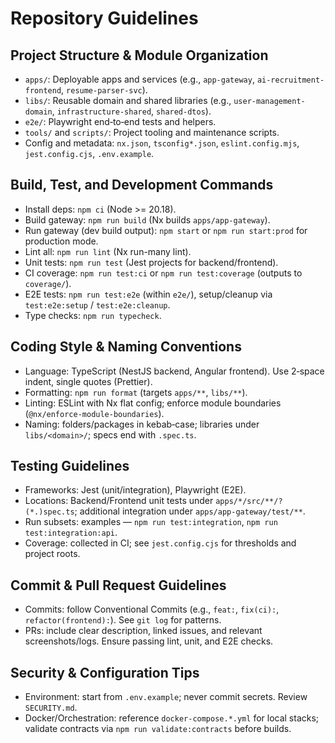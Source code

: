 # Repository Guidelines

## Project Structure & Module Organization
- `apps/`: Deployable apps and services (e.g., `app-gateway`, `ai-recruitment-frontend`, `resume-parser-svc`).
- `libs/`: Reusable domain and shared libraries (e.g., `user-management-domain`, `infrastructure-shared`, `shared-dtos`).
- `e2e/`: Playwright end‑to‑end tests and helpers.
- `tools/` and `scripts/`: Project tooling and maintenance scripts.
- Config and metadata: `nx.json`, `tsconfig*.json`, `eslint.config.mjs`, `jest.config.cjs`, `.env.example`.

## Build, Test, and Development Commands
- Install deps: `npm ci` (Node >= 20.18). 
- Build gateway: `npm run build` (Nx builds `apps/app-gateway`).
- Run gateway (dev build output): `npm start` or `npm run start:prod` for production mode.
- Lint all: `npm run lint` (Nx run-many lint).
- Unit tests: `npm run test` (Jest projects for backend/frontend).
- CI coverage: `npm run test:ci` or `npm run test:coverage` (outputs to `coverage/`).
- E2E tests: `npm run test:e2e` (within `e2e/`), setup/cleanup via `test:e2e:setup` / `test:e2e:cleanup`.
- Type checks: `npm run typecheck`.

## Coding Style & Naming Conventions
- Language: TypeScript (NestJS backend, Angular frontend). Use 2‑space indent, single quotes (Prettier).
- Formatting: `npm run format` (targets `apps/**`, `libs/**`).
- Linting: ESLint with Nx flat config; enforce module boundaries (`@nx/enforce-module-boundaries`).
- Naming: folders/packages in kebab‑case; libraries under `libs/<domain>/`; specs end with `.spec.ts`.

## Testing Guidelines
- Frameworks: Jest (unit/integration), Playwright (E2E).
- Locations: Backend/Frontend unit tests under `apps/*/src/**/?(*.)spec.ts`; additional integration under `apps/app-gateway/test/**`.
- Run subsets: examples — `npm run test:integration`, `npm run test:integration:api`.
- Coverage: collected in CI; see `jest.config.cjs` for thresholds and project roots.

## Commit & Pull Request Guidelines
- Commits: follow Conventional Commits (e.g., `feat:`, `fix(ci):`, `refactor(frontend):`). See `git log` for patterns.
- PRs: include clear description, linked issues, and relevant screenshots/logs. Ensure passing lint, unit, and E2E checks.

## Security & Configuration Tips
- Environment: start from `.env.example`; never commit secrets. Review `SECURITY.md`.
- Docker/Orchestration: reference `docker-compose.*.yml` for local stacks; validate contracts via `npm run validate:contracts` before builds.

